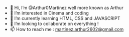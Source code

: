 - 👋 Hi, I’m @Arthur0Martinez well more known as Arthur
- 👀 I’m interested in Cinema and coding
- 🌱 I’m currently learning HTML, CSS and JAVASCRIPT
- 💞️ I’m looking to collaborate on everything ! 
- 📫 How to reach me : martinez.arthur2602@gmail.com

<!---
Arthur0Martinez/Arthur0Martinez is a ✨ special ✨ repository because its `README.md` (this file) appears on your GitHub profile.
You can click the Preview link to take a look at your changes.
--->
